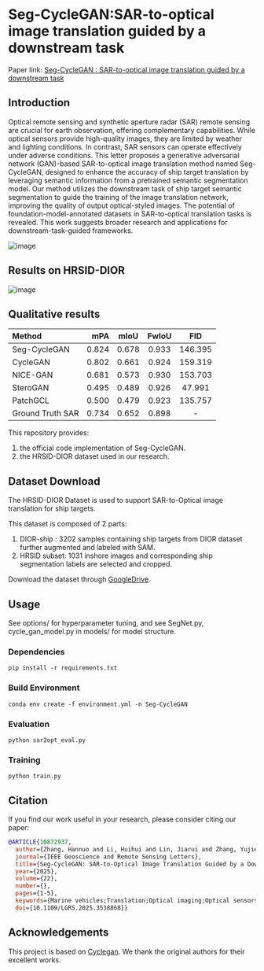 # Seg-CycleGAN:SAR-to-optical image translation  guided by a downstream task

Paper link: [Seg-CycleGAN : SAR-to-optical image translation  guided by a downstream task](https://ieeexplore.ieee.org/abstract/document/10872937)

## Introduction
Optical remote sensing and synthetic aperture radar (SAR) remote sensing are crucial for earth observation, offering complementary capabilities. While optical sensors provide high-quality images, they are limited by weather and lighting conditions. In contrast, SAR sensors can operate effectively under adverse conditions. This letter proposes a generative adversarial network (GAN)-based SAR-to-optical image translation method named Seg-CycleGAN, designed to enhance the accuracy of ship target translation by leveraging semantic information from a pretrained semantic segmentation model. Our method utilizes the downstream task of ship target semantic segmentation to guide the training of the image translation network, improving the quality of output optical-styled images. The potential of foundation-model-annotated datasets in SAR-to-optical translation tasks is revealed. This work suggests broader research and applications for downstream-task-guided frameworks.

![image](https://github.com/NWPU-IVIP/Seg-CycleGAN-and-HRSID-DIOR/blob/main/figures/fig1.png)

## Results on HRSID-DIOR

![image](https://github.com/NWPU-IVIP/Seg-CycleGAN-and-HRSID-DIOR/blob/main/figures/fig2.png)

## Qualitative results 

 Method | mPA | mIoU |FwIoU |FID |
| :-----| ----: | :----: | :----: |:----: |
| Seg-CycleGAN | 0.824 | 0.678 |0.933 |146.395 |
| CycleGAN | 0.802 | 0.661 |0.924 |159.319 |
| NICE-GAN | 0.681 | 0.573 |0.930 |153.703 |
| SteroGAN | 0.495 | 0.489 |0.926 |47.991 |
| PatchGCL | 0.500 | 0.479 |0.923 |135.757 |
| Ground Truth SAR | 0.734 | 0.652 |0.898 |- |

This repository provides:

1. the official code implementation of Seg-CycleGAN.
2. the HRSID-DIOR dataset used in our research. 

## Dataset Download

The HRSID-DIOR Dataset is used to support SAR-to-Optical image translation for ship targets.

This dataset is composed of 2 parts:
1) DIOR-ship : 3202 samples containing ship targets from DIOR dataset further augmented and labeled with SAM.
2) HRSID subset: 1031 inshore images and corresponding ship segmentation labels are selected and cropped.

Download the dataset through [GoogleDrive](https://drive.google.com/drive/folders/1_1F_A7iUUEgOSgQ7qLMPFT32z6_GCxO4?usp=drive_link).

## Usage
See options/ for hyperparameter tuning, and see SegNet.py, cycle_gan_model.py in models/ for model structure.

### Dependencies
```
pip install -r requirements.txt
```
### Build Environment
```
conda env create -f environment.yml -n Seg-CycleGAN
```
### Evaluation
```
python sar2opt_eval.py
```
### Training
```
python train.py
```

## Citation

If you find our work useful in your research, please consider citing our paper:

```BibTeX
@ARTICLE{10872937,
  author={Zhang, Hannuo and Li, Huihui and Lin, Jiarui and Zhang, Yujie and Fan, Jianghua and Liu, Hang and Liu, Kun},
  journal={IEEE Geoscience and Remote Sensing Letters}, 
  title={Seg-CycleGAN: SAR-to-Optical Image Translation Guided by a Downstream Task}, 
  year={2025},
  volume={22},
  number={},
  pages={1-5},
  keywords={Marine vehicles;Translation;Optical imaging;Optical sensors;Semantic segmentation;Training;Generators;Adaptive optics;Optical fiber networks;Radar polarimetry;Cycle-consistency;downstream-task-guided framework;semantic segmentation synthetic aperture radar (SAR)-to-optical image translation},
  doi={10.1109/LGRS.2025.3538868}}
```
## Acknowledgements
This project is based on [Cyclegan](https://github.com/junyanz/pytorch-CycleGAN-and-pix2pix/tree/master). We thank the original authors for their excellent works.
